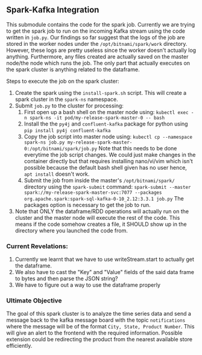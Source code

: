 ## Spark-Kafka Integration

This submodule contains the code for the spark job. Currently we are trying to get the spark job to run on the incoming Kafka stream using the code written in ```job.py```. Our findings so far suggest that the logs of the job are stored in the worker nodes under the ```/opt/bitnami/spark/work``` directory. However, these logs are pretty useless since the worker doesn't actually log anything. Furthermore, any files created are actually saved on the master node/the node which runs the job. The only part that actually executes on the spark cluster is anything related to the dataframe. 

Steps to execute the job on the spark cluster:

1. Create the spark using the ```install-spark.sh``` script. This will create a spark cluster in the ```spark-ns``` namespace.
2. Submit ```job.py``` to the cluster for processing:
   1. First open up a bash shell on the master node using:
   ```kubectl exec -n spark-ns -it pod/my-release-spark-master-0 -- bash```
   2. Install the the ```py4j``` and ```confluent-kafka``` package for python using ```pip install py4j confluent-kafka```
   3. Copy the job script into master node using:
   ```kubectl cp --namespace spark-ns job.py my-release-spark-master-0:/opt/bitnami/spark/job.py```
   Note that this needs to be done everytime the job script changes. We could just make changes in the container directly but that requires installing nano/vi/vim which isn't possible because the default bash shell given has no user hence, ```apt install``` doesn't work.
   4. Submit the job from inside the master's ```/opt/bitnami/spark/``` directory using the ```spark-submit``` command:
   ```spark-submit --master spark://my-release-spark-master-svc:7077 --packages org.apache.spark:spark-sql-kafka-0-10_2.12:3.3.1 job.py```
   The packages option is necessary to get the job to run.
3. Note that ONLY the dataframe/RDD operations will actually run on the cluster and the master node will execute the rest of the code. This means if the code somehow creates a file, it SHOULD show up in the directory where you launched the code from. 

### Current Revelations:
1. Currently we learnt that we have to use writeStream.start to actually get the dataframe. 
2. We also have to cast the "Key" and "Value" fields of the said data frame to bytes and then parse the JSON string?
3. We have to figure out a way to use the dataframe properly

### Ultimate Objective
The goal of this spark cluster is to analyze the time series data and send a message back to the kafka message board with the topic `notifications` where the message will be of the format `City, State, Product Number`. This will give an alert to the frontend with the required information. Possible extension could be redirecting the product from the nearest available store efficiently.
